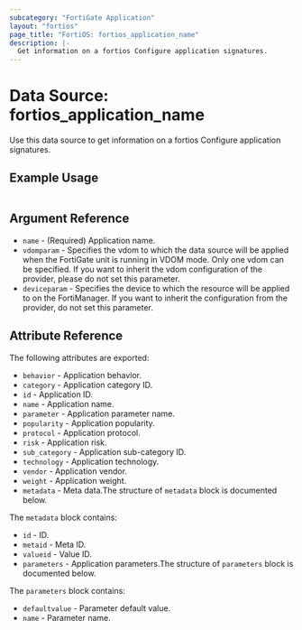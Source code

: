 ```yaml
---
subcategory: "FortiGate Application"
layout: "fortios"
page_title: "FortiOS: fortios_application_name"
description: |-
  Get information on a fortios Configure application signatures.
---
```


# Data Source: fortios_application_name
Use this data source to get information on a fortios Configure application signatures.


## Example Usage

```hcl

```

## Argument Reference

* `name` - (Required) Application name.
* `vdomparam` - Specifies the vdom to which the data source will be applied when the FortiGate unit is running in VDOM mode. Only one vdom can be specified. If you want to inherit the vdom configuration of the provider, please do not set this parameter.
* `deviceparam` - Specifies the device to which the resource will be applied to on the FortiManager. If you want to inherit the configuration from the provider, do not set this parameter.

## Attribute Reference

The following attributes are exported:

* `behavior` - Application behavior.
* `category` - Application category ID.
* `id` - Application ID.
* `name` - Application name.
* `parameter` - Application parameter name.
* `popularity` - Application popularity.
* `protocol` - Application protocol.
* `risk` - Application risk.
* `sub_category` - Application sub-category ID.
* `technology` - Application technology.
* `vendor` - Application vendor.
* `weight` - Application weight.
* `metadata` - Meta data.The structure of `metadata` block is documented below.

The `metadata` block contains:

* `id` - ID.
* `metaid` - Meta ID.
* `valueid` - Value ID.
* `parameters` - Application parameters.The structure of `parameters` block is documented below.

The `parameters` block contains:

* `defaultvalue` - Parameter default value.
* `name` - Parameter name.
